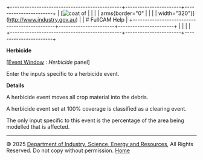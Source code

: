 +----------------------------------------------+-----------------------+-----------------------+
| [![coat of                                   |                       | [](index.htm)         |
| arms](imgs/DISER-inline_Mono.png){border="0" |                       |                       |
| width="320"}](http://www.industry.gov.au)    |                       | # FullCAM Help        |
+----------------------------------------------+-----------------------+-----------------------+
|                                              |                       |                       |
+----------------------------------------------+-----------------------+-----------------------+

**Herbicide**

\[[Event Window](137_Event%20Window.htm) : *Herbicide* panel\]

Enter the inputs specific to a herbicide event.

**Details**

A herbicide event moves all crop material into the debris.

A herbicide event set at 100% coverage is classified as a clearing
event.

The only input specific to this event is the percentage of the area
being modelled that is affected.

------------------------------------------------------------------------

© 2025 [Department of Industry, Science, Energy and
Resources](http://www.industry.gov.au "Department of Industry, Science, Energy and Resources"),
All Rights Reserved. Do not copy without permission.
[Home](index.htm "help index")
